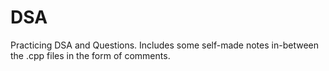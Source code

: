 # DSA

Practicing DSA and Questions. Includes some self-made notes in-between the .cpp files in the form of comments.
